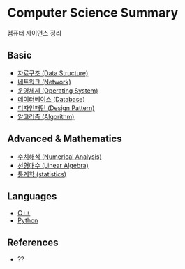 # Computer Science Summary

컴퓨터 사이언스 정리


## Basic

* [자료구조 (Data Structure)](./Basic/data_structure)
* [네트워크 (Network)](./Basic/network)
* [운영체제 (Operating System)](./Basic/operating_system)
* [데이터베이스 (Database)](./Basic/database)
* [디자인패턴 (Design Pattern)](./Basic/design_pattern)
* [알고리즘 (Algorithm)](./Basic/algorithm)

## Advanced & Mathematics

* [수치해석 (Numerical Analysis)](./Advanced_and_Mathematics/numerical_analysis)
* [선형대수 (Linear Algebra)](./Advanced_and_Mathematics/linear_algebra)
* [통계학 (statistics)](././Advanced_and_Mathematics/statistics)

## Languages
* [C++](./Languages/cpp)
* [Python](./Languages/python)


## References
* ??
